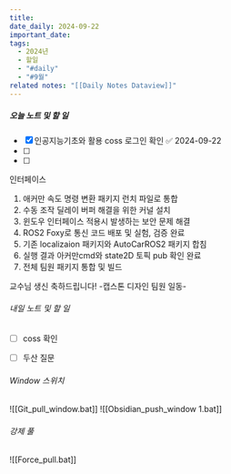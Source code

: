 ```yaml
---
title: 
date_daily: 2024-09-22
important_date: 
tags:
  - 2024년
  - 할일
  - "#daily"
  - "#9월"
related notes: "[[Daily Notes Dataview]]"
---
```

##### 오늘 노트 및 할 일 
- [x] 인공지능기초와 활용 coss 로그인 확인 ✅ 2024-09-22
- [ ]
- [ ]  

인터페이스
1. 애커만 속도 명령 변환 패키지 런치 파일로 통합
2. 수동 조작 딜레이 버퍼 해결을 위한 커널 설치
3. 윈도우 인터페이스 적용시 발생하는 보안 문제 해결
4. ROS2 Foxy로 통신 코드 배포 및 실험, 검증 완료
5. 기존 localizaion 패키지와 AutoCarROS2 패키지 합침
6. 실행 결과 아커만cmd와 state2D 토픽 pub 확인 완료
7. 전체 팀원 패키지 통합 및 빌드 

교수님 생신 축하드립니다!
-캡스톤 디자인 팀원 일동-


###### 내일 노트 및 할 일
- [ ] coss 확인
- [ ] 두산 질문


######  Window 스위치
![[Git_pull_window.bat]]
![[Obsidian_push_window 1.bat]]



###### 강제 풀
![[Force_pull.bat]]